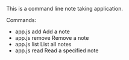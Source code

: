 This is a command line note taking application. 

Commands:
  - app.js add     Add a note
  - app.js remove  Remove a note
  - app.js list    List all notes
  - app.js read    Read a specified note
